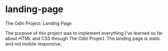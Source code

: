 # landing-page
The Odin Project: Landing Page

The purpose of this project was to implement everything I've learned so far about HTML and CSS through The Odin Project. The landing page is static and not mobile responsive.
